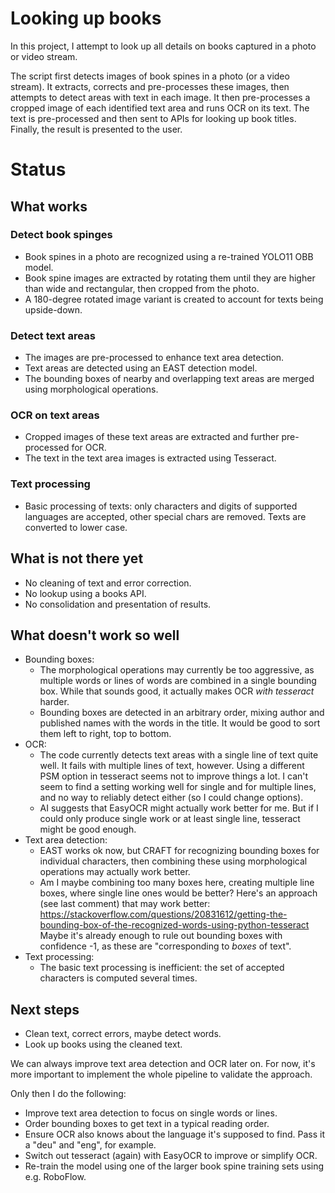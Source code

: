 # Looking up books

In this project, I attempt to look up all details on books captured in a photo or video stream.

The script first detects images of book spines in a photo (or a video stream). It extracts, corrects and pre-processes these images, then attempts to detect areas with text in each image. It then pre-processes a cropped image of each identified text area and runs OCR on its text. The text is pre-processed and then sent to APIs for looking up book titles. Finally, the result is presented to the user.

# Status
## What works
### Detect book spinges
* Book spines in a photo are recognized using a re-trained YOLO11 OBB model.
* Book spine images are extracted by rotating them until they are higher than wide and rectangular, then cropped from the photo.
* A 180-degree rotated image variant is created to account for texts being upside-down.
### Detect text areas
* The images are pre-processed to enhance text area detection.
* Text areas are detected using an EAST detection model.
* The bounding boxes of nearby and overlapping text areas are merged using morphological operations.
### OCR on text areas
* Cropped images of these text areas are extracted and further pre-processed for OCR.
* The text in the text area images is extracted using Tesseract.
### Text processing
* Basic processing of texts: only characters and digits of supported languages are accepted, other special chars are removed. Texts are converted to lower case.

## What is not there yet
* No cleaning of text and error correction.
* No lookup using a books API.
* No consolidation and presentation of results.

## What doesn't work so well
* Bounding boxes: 
    * The morphological operations may currently be too aggressive, as multiple words or lines of words are combined in a single bounding box. While that sounds good, it actually makes OCR _with tesseract_ harder.
    * Bounding boxes are detected in an arbitrary order, mixing author and published names with the words in the title. It would be good to sort them left to right, top to bottom.
* OCR:
    * The code currently detects text areas with a single line of text quite well. It fails with multiple lines of text, however. Using a different PSM option in tesseract seems not to improve things a lot. I can't seem to find a setting working well for single and for multiple lines, and no way to reliably detect either (so I could change options). 
    * AI suggests that EasyOCR might actually work better for me. But if I could only produce single work or at least single line, tesseract might be good enough.
* Text area detection: 
    * EAST works ok now, but CRAFT for recognizing bounding boxes for individual characters, then combining these using morphological operations may actually work better.
    * Am I maybe combining too many boxes here, creating multiple line boxes, where single line ones would be better? Here's an approach (see last comment) that may work better:
        https://stackoverflow.com/questions/20831612/getting-the-bounding-box-of-the-recognized-words-using-python-tesseract
    Maybe it's already enough to rule out bounding boxes with confidence -1, as these are "corresponding to _boxes_ of text".
* Text processing:
    * The basic text processing is inefficient: the set of accepted characters is computed several times.

## Next steps
* Clean text, correct errors, maybe detect words.
* Look up books using the cleaned text.

We can always improve text area detection and OCR later on. For now, it's more important to implement the whole pipeline to validate the approach.

Only then I do the following:
* Improve text area detection to focus on single words or lines.
* Order bounding boxes to get text in a typical reading order.
* Ensure OCR also knows about the language it's supposed to find. Pass it a "deu" and "eng", for example.
* Switch out tesseract (again) with EasyOCR to improve or simplify OCR.
* Re-train the model using one of the larger book spine training sets using e.g. RoboFlow.

